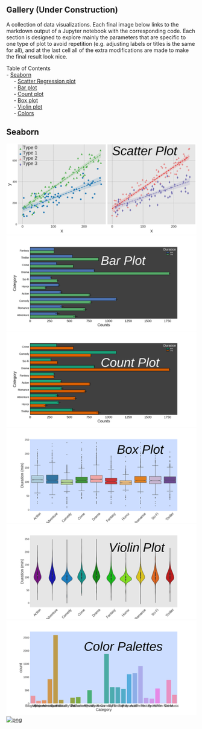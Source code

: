 ## Gallery (Under Construction)
A collection of data visualizations. Each final image below links to the markdown output of a Jupyter notebook with the corresponding code. Each section is designed to explore mainly the parameters that are specific to one type of plot to avoid repetition (e.g. adjusting labels or titles is the same for all), and at the last cell all of the extra modifications are made to make the final result look nice.

Table of Contents   
	- [Seaborn](#seaborn)  
	&nbsp;&nbsp;&nbsp;&nbsp; - [Scatter Regression plot](#lmplot)   
	&nbsp;&nbsp;&nbsp;&nbsp; - [Bar plot](#barplot)   
	&nbsp;&nbsp;&nbsp;&nbsp; - [Count plot](#countplot)   
	&nbsp;&nbsp;&nbsp;&nbsp; - [Box plot](#boxplot)   
	&nbsp;&nbsp;&nbsp;&nbsp; - [Violin plot](#violinplot)   
	&nbsp;&nbsp;&nbsp;&nbsp; - [Colors](#colors)   

<a name="seaborn"></a>
## Seaborn
<a name="lmplot"></a>
[![png](visualizations/figures/lmplot.png)](../visualizations/seaborn/lmplot/lmplot)
<a name="barplot"></a>
[![png](visualizations/figures/barplot.png)](../visualizations/seaborn/barplot/barplot)
<a name="countplot"></a>
[![png](visualizations/figures/countplot.png)](../visualizations/seaborn/countplot/countplot)
<a name="boxplot"></a>
[![png](visualizations/figures/boxplot.png)](../visualizations/seaborn/boxplot/boxplot)
<a name="violinplot"></a>
[![png](visualizations/figures/violinplot.png)](../visualizations/seaborn/violinplot/violinplot)
<a name="colors"></a>
[![png](visualizations/figures/colors.png)](../visualizations/seaborn/colors/colors)
[![png](../tmp/cube.gif)](../publications)


